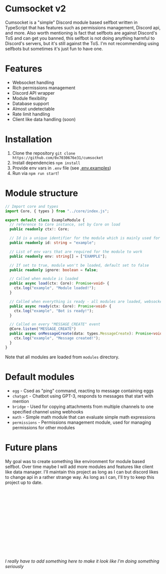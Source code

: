 # Cumsocket v2
Cumsocket is a "simple" Discord module based selfbot written in TypeScript that has features such as permissions management, Discord api, and more. Also worth mentioning is fact that selfbots are against Discord's ToS and can get you banned, this selfbot is not doing anything harmful to Discord's servers, but it's still against the ToS. I'm not recommending using selfbots but sometimes it's just fun to have one.


# Features
- Websocket handling
- Rich permissions management
- Discord API wrapper
- Module flexibility
- Database support
- Almost undetectable
- Rate limit handling
- Client like data handling (soon)

# Installation
1. Clone the repository `git clone https://github.com/0x7030676e31/cumsocket`
2. Install dependencies `npm install`
3. Provide env vars in `.env` file (see [.env.examples](.env.example))
4. Run via `npm run start`!

# Module structure
```typescript
// Import core and types
import Core, { types } from "../core/index.js";

export default class ExampleModule {
  // reference to Core instance, set by Core on load
  public readonly ctx!: Core;

  // Id is a unique identifier for the module which is mainly used for permissions management
  public readonly id: string = "example";

  // List of env vars that are required for the module to work
  public readonly env: string[] = ["EXAMPLE"];

  // If set to true, module won't be loaded, default set to false
  public readonly ignore: boolean = false;

  // Called when module is loaded
  public async load(ctx: Core): Promise<void> {
    ctx.log("example", "Module loaded!");
  }

  // Called when everything is ready - all modules are loaded, websocket connection is established, etc.
  public async ready(ctx: Core): Promise<void> {
    ctx.log("example", "Bot is ready!");
  }

  // Called on every "MESSAGE_CREATE" event
  @Core.listen("MESSAGE_CREATE")
  public async onMessageCreate(data: types.MessageCreate): Promise<void> {
    ctx.log("example", "Message created!");
  }
}
```
Note that all modules are loaded from `modules` directory.

# Default modules
- `egg` - Csed as "ping" command, reacting to message containing eggs
- `chatgpt` - Chatbot using GPT-3, responds to messages that start with mention
- `bridge` - Used for copying attachments from multiple channels to one specified channel using webhooks
- `math` - Simple math module that can evaluate simple math expressions
- `permissions` - Permissions management module, used for managing permissions for other modules

# Future plans
My goal was to create something like environment for module based selfbot. Over time maybe I will add more modules and features like client like data manager. I'll maintain this project as long as I can but discord likes to change api in a rather strange way. As long as I can, I'll try to keep this project up to date.



<br>
<br>
<br>
<br>
<br>
<br>
<br>
<br>
<br>
<br>
<br>
<br>

###### I really have to add something here to make it look like I'm doing something seriously
